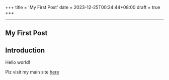 +++
title = 'My First Post'
date = 2023-12-25T00:24:44+08:00
draft = true
+++


---
My First Post
---
## Introduction

Hello world!

Plz visit my main site [here](https://yennanliu.github.io/)